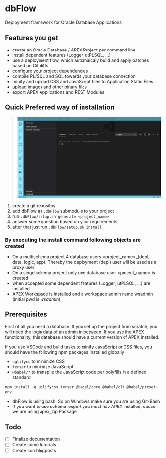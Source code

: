 # dbFlow
Deployment framework for Oracle Database Applications


## Features you get

- create an Oracle Database / APEX Project per command line
- install dependent features (Logger, utPLSQL, ...)
- use a deployment flow, which automaicaly build and apply patches based on Git diffs
- configure your project dependencies
- compile PL/SQL and SQL towards your database connection
- minify and upload CSS and JavaScript files to Application Static Files
- upload images and other binary files
- export APEX Applications and REST Modules


## Quick Preferred way of installation


> ![ScreenCast](doc/screen-rec-generate-project.gif)


1. create a git repositoy
2. add dbFlow as `.dbFlow` submodule to your project
3. run `.dbFlow/setup.sh generate <project_name>`
4. answer some question based on your requirements
5. after that just run `.dbFlow/setup.sh install`

### By executing the install command following objects are created

- On a multischema project 4 database users <project_name>_(depl, data, logic, app). Thereby the deployment (depl) user will be used as a proxy user
- On a singelschema project only one database user <project_name> is created
- when accepted some dependent features (Logger, utPLSQL, ...) are installed
- APEX Workspace is installed and a workspace admin name wsadmin (initial pwd is *wsadmin*)


## Prerequisites

First of all you need a database. If you set up the project from scratch, you will need the login data of an admin in between. If you use the APEX functionality, this database should have a current version of APEX installed.

If you use VSCode and build tasks to minify JavaScript or CSS files, you should have the following npm packages installed globally
  - `uglifycc` to minimize CSS
  - `terser` to minimize JavaScript
  - `@babel/*` to transpile the JavaScript code per polyfills in a defined standard



  ``` shell
  npm install -g uglifycss terser @babel/core @babel/cli @babel/preset-env
  ```

- dbFlow is using bash. So on Windows make sure you are using Git-Bash
- If you want to use schema-export you must hav APEX installed, cause we are using apex_zip Package



## Todo

- [ ] Finalize documentation
- [ ] Create some tutorials
- [ ] Create son blogposts